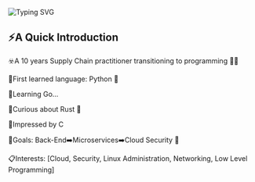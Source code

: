 ![Typing SVG](https://readme-typing-svg.demolab.com/?lines=Hello+Folks+!+👋🏼)


⚡A Quick Introduction
---
☣️A 10 years Supply Chain practitioner transitioning to programming 💪🏼

🔸First learned language: Python 🐍
  
🔸Learning Go...
  
🔸Curious about Rust 🦀
  
🔸Impressed by C
  
  
🎯Goals: Back-End➡️Microservices➡️Cloud Security 🚀

📋Interests: [Cloud, Security, Linux Administration, Networking, Low Level Programming]
